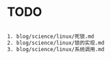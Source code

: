 # TODO

```bash

1. blog/science/linux/死锁.md
2. blog/science/linux/锁的实现.md
3. blog/science/linux/系统调用.md

```